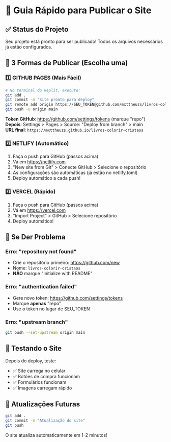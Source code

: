 # 🚀 Guia Rápido para Publicar o Site

## ✅ Status do Projeto
Seu projeto está pronto para ser publicado! Todos os arquivos necessários já estão configurados.

## 🔗 3 Formas de Publicar (Escolha uma)

### 1️⃣ GITHUB PAGES (Mais Fácil)
```bash
# No terminal do Replit, execute:
git add .
git commit -m "Site pronto para deploy"
git remote add origin https://SEU_TOKEN@github.com/mxttheuzs/livros-colorir-cristaos.git
git push -u origin main
```
**Token GitHub**: https://github.com/settings/tokens (marque "repo")  
**Depois**: Settings > Pages > Source: "Deploy from branch" > main  
**URL final**: `https://mxttheuzs.github.io/livros-colorir-cristaos`

### 2️⃣ NETLIFY (Automático)
1. Faça o push para GitHub (passos acima)
2. Vá em https://netlify.com
3. "New site from Git" > Conecte GitHub > Selecione o repositório
4. As configurações são automáticas (já estão no netlify.toml)
5. Deploy automático a cada push!

### 3️⃣ VERCEL (Rápido)
1. Faça o push para GitHub (passos acima)  
2. Vá em https://vercel.com
3. "Import Project" > GitHub > Selecione repositório
4. Deploy automático!

## 🔧 Se Der Problema

### Erro: "repository not found"
- Crie o repositório primeiro: https://github.com/new
- Nome: `livros-colorir-cristaos`
- **NÃO** marque "Initialize with README"

### Erro: "authentication failed"  
- Gere novo token: https://github.com/settings/tokens
- Marque **apenas** "repo"
- Use o token no lugar de SEU_TOKEN

### Erro: "upstream branch"
```bash
git push --set-upstream origin main
```

## 📱 Testando o Site
Depois do deploy, teste:
- ✅ Site carrega no celular
- ✅ Botões de compra funcionam
- ✅ Formulários funcionam
- ✅ Imagens carregam rápido

## 🔄 Atualizações Futuras
```bash
git add .
git commit -m "Atualização do site"
git push
```
O site atualiza automaticamente em 1-2 minutos!